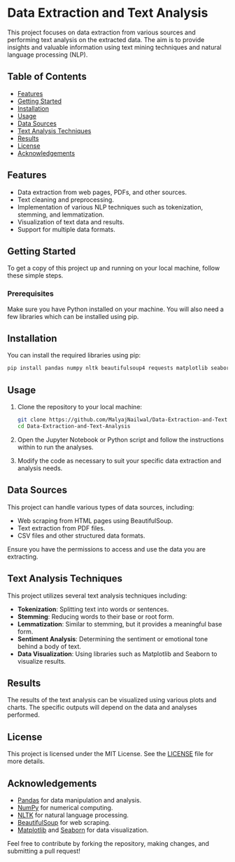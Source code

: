 # Data Extraction and Text Analysis

This project focuses on data extraction from various sources and performing text analysis on the extracted data. The aim is to provide insights and valuable information using text mining techniques and natural language processing (NLP).

## Table of Contents

- [Features](#features)
- [Getting Started](#getting-started)
- [Installation](#installation)
- [Usage](#usage)
- [Data Sources](#data-sources)
- [Text Analysis Techniques](#text-analysis-techniques)
- [Results](#results)
- [License](#license)
- [Acknowledgements](#acknowledgements)

## Features

- Data extraction from web pages, PDFs, and other sources.
- Text cleaning and preprocessing.
- Implementation of various NLP techniques such as tokenization, stemming, and lemmatization.
- Visualization of text data and results.
- Support for multiple data formats.

## Getting Started

To get a copy of this project up and running on your local machine, follow these simple steps.

### Prerequisites

Make sure you have Python installed on your machine. You will also need a few libraries which can be installed using pip.

## Installation

You can install the required libraries using pip:

```bash
pip install pandas numpy nltk beautifulsoup4 requests matplotlib seaborn
```

## Usage

1. Clone the repository to your local machine:

   ```bash
   git clone https://github.com/MalyajNailwal/Data-Extraction-and-Text-Analysis.git
   cd Data-Extraction-and-Text-Analysis
   ```

2. Open the Jupyter Notebook or Python script and follow the instructions within to run the analyses.

3. Modify the code as necessary to suit your specific data extraction and analysis needs.

## Data Sources

This project can handle various types of data sources, including:

- Web scraping from HTML pages using BeautifulSoup.
- Text extraction from PDF files.
- CSV files and other structured data formats.

Ensure you have the permissions to access and use the data you are extracting.

## Text Analysis Techniques

This project utilizes several text analysis techniques including:

- **Tokenization**: Splitting text into words or sentences.
- **Stemming**: Reducing words to their base or root form.
- **Lemmatization**: Similar to stemming, but it provides a meaningful base form.
- **Sentiment Analysis**: Determining the sentiment or emotional tone behind a body of text.
- **Data Visualization**: Using libraries such as Matplotlib and Seaborn to visualize results.

## Results

The results of the text analysis can be visualized using various plots and charts. The specific outputs will depend on the data and analyses performed. 

## License

This project is licensed under the MIT License. See the [LICENSE](LICENSE) file for more details.

## Acknowledgements

- [Pandas](https://pandas.pydata.org/) for data manipulation and analysis.
- [NumPy](https://numpy.org/) for numerical computing.
- [NLTK](https://www.nltk.org/) for natural language processing.
- [BeautifulSoup](https://www.crummy.com/software/BeautifulSoup/) for web scraping.
- [Matplotlib](https://matplotlib.org/) and [Seaborn](https://seaborn.pydata.org/) for data visualization.

Feel free to contribute by forking the repository, making changes, and submitting a pull request!
